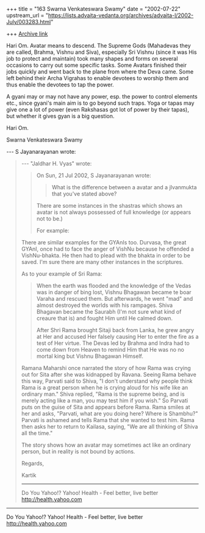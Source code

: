 +++
title = "163 Swarna Venkateswara Swamy"
date = "2002-07-22"
upstream_url = "https://lists.advaita-vedanta.org/archives/advaita-l/2002-July/003283.html"

+++
[Archive link](https://lists.advaita-vedanta.org/archives/advaita-l/2002-July/003283.html)

Hari Om. Avatar means to descend. The Supreme Gods
(Mahadevas they are called, Brahma, Vishnu and Siva),
especially Sri Vishnu (since it was His job to protect
and maintain) took many shapes and forms on several
occasions to carry out some specific tasks. Some
Avatars finished their jobs quickly and went back to
the plane from where the Deva came. Some left behind
their Archa Vigrahas to enable devotees to worship
them and thus enable the devotees to tap the power.

A gyani may or may not have any power, esp. the power
to control elements etc., since gyani's main aim is to
go beyond such traps. Yoga or tapas may give one a lot
of power (even Rakshasas got lot of power by their
tapas), but whether it gives gyan is a big question.

Hari Om.

Swarna Venkateswara Swamy


--- S Jayanarayanan <sjayana at YAHOO.COM> wrote:
> --- "Jaldhar H. Vyas" <jaldhar at BRAINCELLS.COM>
> wrote:
> > On Sun, 21 Jul 2002, S Jayanarayanan wrote:
> >
> > > What is the difference between a avatar and a
> > > jIvanmukta that you've stated above?
> >
> > There are some instances in the shastras which
> shows
> > an avatar is not
> > always possessed of full knowledge (or appears not
> > to be.)
> >
> > For example:
> >
>
> There are similar examples for the GYAnIs too.
> Durvasa, the great GYAnI, once had to face the anger
> of VishNu because he offended a VishNu-bhakta. He
> then
> had to plead with the bhakta in order to be saved.
> I'm
> sure there are many other instances in the
> scriptures.
>
>
> As to your example of Sri Rama:
>
> > When the earth was flooded and the knowledge of
> the
> > Vedas was in danger of
> > bing lost, Vishnu Bhagawan became te boar Varaha
> and
> > rescued them.  But
> > afterwards, he went "mad" and almost destroyed the
> > worlds with his
> > rampages.  Shiva Bhagavan became the Saurabh (I'm
> > not sure what kind of
> > creaure that is) and fought Him until He calmed
> > down.
> >
> > After Shri Rama brought Sitaji back from Lanka, he
> > grew angry at Her and
> > accused Her falsely causing Her to enter the fire
> as
> > a test of Her virtue.
> > The Devas led by Brahma and Indra had to come down
> > from Heaven to remind
> > Him that He was no no mortal king but Vishnu
> > Bhagawan Himself.
> >
>
> Ramana Maharshi once narrated the story of how Rama
> was crying out for Sita after she was kidnapped by
> Ravana. Seeing Rama behave this way, Parvati said to
> Shiva, "I don't understand why people think Rama is
> a
> great person when he is crying aloud for his wife
> like
> an ordinary man." Shiva replied, "Rama is the
> supreme
> being, and is merely acting like a man, you may test
> him if you wish." So Parvati puts on the guise of
> Sita
> and appears before Rama. Rama smiles at her and
> asks,
> "Parvati, what are you doing here? Where is
> Shambhu?"
> Parvati is ashamed and tells Rama that she wanted to
> test him. Rama then asks her to return to Kailasa,
> saying, "We are all thinking of Shiva all the time."
>
> The story shows how an avatar may sometimes act like
> an ordinary person, but in reality is not bound by
> actions.
>
> Regards,
>
> Kartik
>
> __________________________________________________
> Do You Yahoo!?
> Yahoo! Health - Feel better, live better
> http://health.yahoo.com


__________________________________________________
Do You Yahoo!?
Yahoo! Health - Feel better, live better
http://health.yahoo.com

